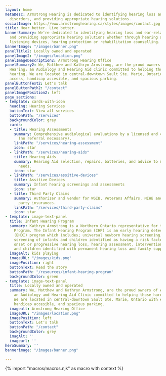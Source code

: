 ```yaml
---
layout: home
metaDesc: Armstrong Hearing is dedicated to identifying hearing loss and ear-related
  disorders, and providing appropriate hearing solutions.
socialImage: https://www.armstronghearing.ca/styles/images/contact.jpg
title: Hear better. Live better.
bannerSummary: We’re dedicated to identifying hearing loss and ear-related disorders,
  and providing appropriate hearing solutions whether through hearing aids, assistive
  listening devices, hearing protection or rehabilitation counselling.
bannerImage: "/images/banner.png"
panelTitle2: Locally owned and operated
panelImage2: "/images/location.png"
panelImageDescription2: Armstrong Hearing Office
panelSummary2: We, Matthew and Kathryn Armstrong, are the proud owners of Armstrong
  Hearing; an Audiology and Hearing Aid Clinic committed to helping those hard of
  hearing. We are located in central-downtown Sault Ste. Marie, Ontario with easy
  access, handicap accesible, and spacious parking.
panelButtonText2: Let's talk
panelButtonPath2: "/contact"
panelImagePosition2: left
page_sections:
- template: cards-with-icon
  heading: Hearing Services
  buttonText: View all services
  buttonPath: "/services"
  backgroundColor: grey
  cards:
  - title: Hearing Assessments
    summary: Comprehensive audiological evaluations by a licensed and certified audiologist
      (no referral necessary).
    linkPath: "/services/hearing-assessment"
    icon: star
  - linkPath: "/services/hearing-aids"
    title: Hearing Aids
    summary: Hearing Aid selection, repairs, batteries, and advice to meet individual
      needs.
    icon: star
  - linkPath: "/services/assitive-devices"
    title: Assitive Devices
    summary: Infant hearing screenings and assessments
    icon: star
  - title: Third Party Claims
    summary: Authorizer and vendor for WSIB, Veterans Affairs, NIHB and most third
      party insurances.
    linkPath: "/services/third-party-claims"
    icon: star
- template: image-text-panel
  title: Infant Hearing Program
  summary: Kathryn Armstrong is a Northern Ontario representative for the Infant Hearing
    Program. The Infant Hearing Program (IHP) is an early hearing detection and intervention
    (EHDI) program which includes; universal newborn hearing screening, surveillance
    screening of infants and children identified as having a risk factor(s) for late
    onset or progressive hearing loss, hearing assessment, intervention for infants
    and children identified with permanent hearing loss and family support.
  imageAlt: kids playing
  imageURL: "/images/kids.png"
  imagePosition: right
  buttonText: Read the story
  buttonPath: "/resources/infant-hearing-program"
  backgroundColor: green
- template: image-text-panel
  title: Locally owned and operated
  summary: We, Matthew and Kathryn Armstrong, are the proud owners of Armstrong Hearing;
    an Audiology and Hearing Aid Clinic committed to helping those hard of hearing.
    We are located in central-downtown Sault Ste. Marie, Ontario with easy access,
    handicap accesible, and spacious parking.
  imagealt: Armstrong Hearing Office
  imageURL: "/images/location.png"
  imagePosition: left
  buttonText: Let's talk
  buttonPath: "/contact"
  backgroundColor: grey
  imagAlt: ''
  imageurl: ''
heroSummary: ''
bannerimage: "/images/banner.png"

---
```

<!-- do not delete -->
{% import "macros/macros.njk" as macro with context %}
<!-- do not delete -->